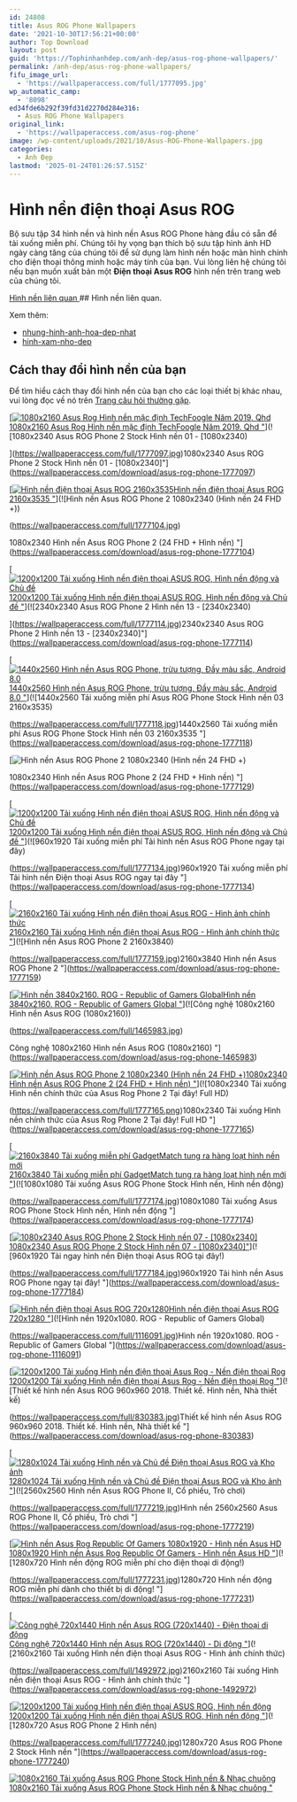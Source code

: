```yaml
---
id: 24808
title: Asus ROG Phone Wallpapers
date: '2021-10-30T17:56:21+00:00'
author: Top Download
layout: post
guid: 'https://Tophinhanhdep.com/anh-dep/asus-rog-phone-wallpapers/'
permalink: /anh-dep/asus-rog-phone-wallpapers/
fifu_image_url:
  - 'https://wallpaperaccess.com/full/1777095.jpg'
wp_automatic_camp:
  - '8098'
ed34fde6b292f39fd31d2270d284e316:
  - Asus ROG Phone Wallpapers
original_link:
  - 'https://wallpaperaccess.com/asus-rog-phone'
image: /wp-content/uploads/2021/10/Asus-ROG-Phone-Wallpapers.jpg
categories:
  - Ảnh Đẹp
lastmod: '2025-01-24T01:26:57.515Z'
---
```

# Hình nền điện thoại Asus ROG

Bộ sưu tập 34 hình nền và hình nền Asus ROG Phone hàng đầu có sẵn để tải xuống miễn phí. Chúng tôi hy vọng bạn thích bộ sưu tập hình ảnh HD ngày càng tăng của chúng tôi để sử dụng làm hình nền hoặc màn hình chính cho điện thoại thông minh hoặc máy tính của bạn. Vui lòng liên hệ chúng tôi nếu bạn muốn xuất bản một **Điện thoại Asus ROG** hình nền trên trang web của chúng tôi.

[Hình nền liên quan ](#related) ## Hình nền liên quan.

   
 Xem thêm:

   
- [nhung-hinh-anh-hoa-dep-nhat](https://tophinhanhdep.com/hinh-hoa-dep/nhung-hinh-anh-hoa-dep-nhat/)
- [hinh-xam-nho-dep](https://tophinhanhdep.com/hinh-xam-dep/hinh-xam-nho-dep/)

## Cách thay đổi hình nền của bạn

Để tìm hiểu cách thay đổi hình nền của bạn cho các loại thiết bị khác nhau, vui lòng đọc về nó trên [Trang câu hỏi thường gặp](https://tophinhanhdep.com/faq/).

  
[[![1080x2160 Asus Rog Hình nền mặc định TechFoogle Năm 2019. Qhd](https://wallpaperaccess.com/full/1777095.jpg)1080x2160 Asus Rog Hình nền mặc định TechFoogle Năm 2019. Qhd "](https://wallpaperaccess.com/download/asus-rog-phone-1777095)](![1080x2340 Asus ROG Phone 2 Stock Hình nền 01 - [1080x2340)

](https://wallpaperaccess.com/full/1777097.jpg)1080x2340 Asus ROG Phone 2 Stock Hình nền 01 - \[1080x2340\]"](https://wallpaperaccess.com/download/asus-rog-phone-1777097)

[[![Hình nền điện thoại Asus ROG 2160x3535](https://wallpaperaccess.com/full/1465979.png)Hình nền điện thoại Asus ROG 2160x3535 "](https://wallpaperaccess.com/download/asus-rog-phone-1465979)](![Hình nền Asus ROG Phone 2 1080x2340 (Hình nền 24 FHD +))

(https://wallpaperaccess.com/full/1777104.jpg)

1080x2340 Hình nền Asus ROG Phone 2 (24 FHD + Hình nền) "](https://wallpaperaccess.com/download/asus-rog-phone-1777104)

[[![1200x1200 Tải xuống Hình nền điện thoại ASUS ROG, Hình nền động và Chủ đề](https://wallpaperaccess.com/full/786931.png)1200x1200 Tải xuống Hình nền điện thoại ASUS ROG, Hình nền động và Chủ đề "](https://wallpaperaccess.com/download/asus-rog-phone-786931)](![2340x2340 Asus ROG Phone 2 Hình nền 13 - [2340x2340)

](https://wallpaperaccess.com/full/1777114.jpg)2340x2340 Asus ROG Phone 2 Hình nền 13 - \[2340x2340\]"](https://wallpaperaccess.com/download/asus-rog-phone-1777114)

[[![1440x2560 Hình nền Asus ROG Phone, trừu tượng, Đầy màu sắc, Android 8.0](https://wallpaperaccess.com/full/882081.jpg)1440x2560 Hình nền Asus ROG Phone, trừu tượng, Đầy màu sắc, Android 8.0 "](https://wallpaperaccess.com/download/asus-rog-phone-882081)](![1440x2560 Tải xuống miễn phí Asus ROG Phone Stock Hình nền 03 2160x3535)

(https://wallpaperaccess.com/full/1777118.jpg)1440x2560 Tải xuống miễn phí Asus ROG Phone Stock Hình nền 03 2160x3535 "](https://wallpaperaccess.com/download/asus-rog-phone-1777118)

[![Hình nền Asus ROG Phone 2 1080x2340 (Hình nền 24 FHD +)](https://wallpaperaccess.com/full/1777129.jpg)

1080x2340 Hình nền Asus ROG Phone 2 (24 FHD + Hình nền) "](https://wallpaperaccess.com/download/asus-rog-phone-1777129)

[[![1200x1200 Tải xuống Hình nền điện thoại ASUS ROG, Hình nền động và Chủ đề](https://wallpaperaccess.com/full/813495.jpg)1200x1200 Tải xuống Hình nền điện thoại ASUS ROG, Hình nền động và Chủ đề "](https://wallpaperaccess.com/download/asus-rog-phone-813495)](![960x1920 Tải xuống miễn phí Tải hình nền Asus ROG Phone ngay tại đây)

(https://wallpaperaccess.com/full/1777134.jpg)960x1920 Tải xuống miễn phí Tải hình nền Điện thoại Asus ROG ngay tại đây "](https://wallpaperaccess.com/download/asus-rog-phone-1777134)

[[![2160x2160 Tải xuống Hình nền điện thoại Asus ROG - Hình ảnh chính thức](https://wallpaperaccess.com/full/1777136.jpg)2160x2160 Tải xuống Hình nền điện thoại Asus ROG - Hình ảnh chính thức "](https://wallpaperaccess.com/download/asus-rog-phone-1777136)](![Hình nền Asus ROG Phone 2 2160x3840)

(https://wallpaperaccess.com/full/1777159.jpg)2160x3840 Hình nền Asus ROG Phone 2 "](https://wallpaperaccess.com/download/asus-rog-phone-1777159)

[[![Hình nền 3840x2160.  ROG - Republic of Gamers Global](https://wallpaperaccess.com/full/810132.jpg)Hình nền 3840x2160. ROG - Republic of Gamers Global "](https://wallpaperaccess.com/download/asus-rog-phone-810132)](![Công nghệ 1080x2160 Hình nền Asus ROG (1080x2160))

(https://wallpaperaccess.com/full/1465983.jpg)

Công nghệ 1080x2160 Hình nền Asus ROG (1080x2160) "](https://wallpaperaccess.com/download/asus-rog-phone-1465983)

[[![Hình nền Asus ROG Phone 2 1080x2340 (Hình nền 24 FHD +)](https://wallpaperaccess.com/full/1777162.jpg)1080x2340 Hình nền Asus ROG Phone 2 (24 FHD + Hình nền) "](https://wallpaperaccess.com/download/asus-rog-phone-1777162)](![1080x2340 Tải xuống Hình nền chính thức của Asus Rog Phone 2 Tại đây!  Full HD)

(https://wallpaperaccess.com/full/1777165.png)1080x2340 Tải xuống Hình nền chính thức của Asus Rog Phone 2 Tại đây! Full HD "](https://wallpaperaccess.com/download/asus-rog-phone-1777165)

[[![2160x3840 Tải xuống miễn phí GadgetMatch tung ra hàng loạt hình nền mới](https://wallpaperaccess.com/full/1777172.jpg)2160x3840 Tải xuống miễn phí GadgetMatch tung ra hàng loạt hình nền mới "](https://wallpaperaccess.com/download/asus-rog-phone-1777172)](![1080x1080 Tải xuống Asus ROG Phone Stock Hình nền, Hình nền động)

(https://wallpaperaccess.com/full/1777174.jpg)1080x1080 Tải xuống Asus ROG Phone Stock Hình nền, Hình nền động "](https://wallpaperaccess.com/download/asus-rog-phone-1777174)

[[![1080x2340 Asus ROG Phone 2 Stock Hình nền 07 - [1080x2340]](https://wallpaperaccess.com/full/1777182.jpg)1080x2340 Asus ROG Phone 2 Stock Hình nền 07 - \[1080x2340\]"](https://wallpaperaccess.com/download/asus-rog-phone-1777182)](![960x1920 Tải ngay hình nền Điện thoại Asus ROG tại đây!)

(https://wallpaperaccess.com/full/1777184.jpg)960x1920 Tải hình nền Asus ROG Phone ngay tại đây! "](https://wallpaperaccess.com/download/asus-rog-phone-1777184)

[[![Hình nền điện thoại Asus ROG 720x1280](https://wallpaperaccess.com/full/1777194.jpg)Hình nền điện thoại Asus ROG 720x1280 "](https://wallpaperaccess.com/download/asus-rog-phone-1777194)](![Hình nền 1920x1080.  ROG - Republic of Gamers Global)

(https://wallpaperaccess.com/full/1116091.jpg)Hình nền 1920x1080. ROG - Republic of Gamers Global "](https://wallpaperaccess.com/download/asus-rog-phone-1116091)

[[![1200x1200 Tải xuống Hình nền điện thoại Asus Rog - Nền điện thoại Rog](https://wallpaperaccess.com/full/1777208.jpg)1200x1200 Tải xuống Hình nền điện thoại Asus Rog - Nền điện thoại Rog "](https://wallpaperaccess.com/download/asus-rog-phone-1777208)](![Thiết kế hình nền Asus ROG 960x960 2018. Thiết kế.  Hình nền, Nhà thiết kế)

(https://wallpaperaccess.com/full/830383.jpg)Thiết kế hình nền Asus ROG 960x960 2018. Thiết kế. Hình nền, Nhà thiết kế "](https://wallpaperaccess.com/download/asus-rog-phone-830383)

[[![1280x1024 Tải xuống Hình nền và Chủ đề Điện thoại Asus ROG và Kho ảnh](https://wallpaperaccess.com/full/1777215.jpg)1280x1024 Tải xuống Hình nền và Chủ đề Điện thoại Asus ROG và Kho ảnh "](https://wallpaperaccess.com/download/asus-rog-phone-1777215)](![2560x2560 Hình nền Asus ROG Phone II, Cổ phiếu, Trò chơi)

(https://wallpaperaccess.com/full/1777219.jpg)Hình nền 2560x2560 Asus ROG Phone II, Cổ phiếu, Trò chơi "](https://wallpaperaccess.com/download/asus-rog-phone-1777219)

[[![Hình nền Asus Rog Republic Of Gamers 1080x1920 - Hình nền Asus HD](https://wallpaperaccess.com/full/1777228.jpg)1080x1920 Hình nền Asus Rog Republic Of Gamers - Hình nền Asus HD "](https://wallpaperaccess.com/download/asus-rog-phone-1777228)](![1280x720 Hình nền động ROG miễn phí cho điện thoại di động!)

(https://wallpaperaccess.com/full/1777231.jpg)1280x720 Hình nền động ROG miễn phí dành cho thiết bị di động! "](https://wallpaperaccess.com/download/asus-rog-phone-1777231)

[[![Công nghệ 720x1440 Hình nền Asus ROG (720x1440) - Điện thoại di động](https://wallpaperaccess.com/full/1777232.png)Công nghệ 720x1440 Hình nền Asus ROG (720x1440) - Di động "](https://wallpaperaccess.com/download/asus-rog-phone-1777232)](![2160x2160 Tải xuống Hình nền điện thoại Asus ROG - Hình ảnh chính thức)

(https://wallpaperaccess.com/full/1492972.jpg)2160x2160 Tải xuống Hình nền điện thoại Asus ROG - Hình ảnh chính thức "](https://wallpaperaccess.com/download/asus-rog-phone-1492972)

[[![1200x1200 Tải xuống Hình nền điện thoại ASUS ROG, Hình nền động](https://wallpaperaccess.com/full/1777234.jpg)1200x1200 Tải xuống Hình nền điện thoại ASUS ROG, Hình nền động "](https://wallpaperaccess.com/download/asus-rog-phone-1777234)](![1280x720 Asus ROG Phone 2 Hình nền)

(https://wallpaperaccess.com/full/1777240.jpg)1280x720 Asus ROG Phone 2 Stock Hình nền "](https://wallpaperaccess.com/download/asus-rog-phone-1777240)

[![1080x2160 Tải xuống Asus ROG Phone Stock Hình nền & Nhạc chuông](https://wallpaperaccess.com/full/1777242.jpg)1080x2160 Tải xuống Asus ROG Phone Stock Hình nền &amp; Nhạc chuông "](https://wallpaperaccess.com/download/asus-rog-phone-1777242)
